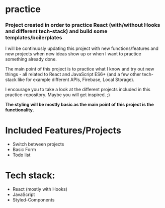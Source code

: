 # practice

<h3>Project created in order to practice React (with/without Hooks and different tech-stack) and build some templates/boilerplates</h3>

<p>I will be continuosly updating this project with new functions/features and new projects when new ideas show up or when I want to practice something already done.</p>
<p>The main point of this project is to practice what I know and try out new things - all related to React and JavaScript ES6+ (and a few other tech-stack like for example different APIs, Firebase, Local Storage).</p>

<p>I encourage you to take a look at the different projects included in this practice-repository. Maybe you will get inspired. ;) </p>

<p><b>The styling will be mostly basic as the main point of this project is the functionality.</b></p>

<h1>Included Features/Projects</h1>
<ul>
  <li>Switch between projects</li>
  <li>Basic Form</li>
  <li>Todo list</li>
</ul>

<h1>Tech stack:</h1>
<ul>
  <li>React (mostly with Hooks)</li>
  <li>JavaScript</li>
  <li>Styled-Components</li>
</ul>
